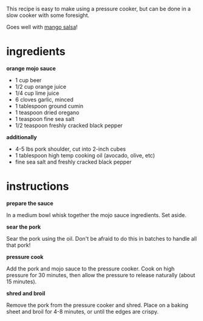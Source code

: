 This recipe is easy to make using a pressure cooker, but can be done in a slow cooker with some foresight.

Goes well with [mango salsa](mango-salsa.md)!

# ingredients

**orange mojo sauce**

* 1 cup beer
* 1/2 cup orange juice
* 1/4 cup lime juice
* 6 cloves garlic, minced
* 1 tablespoon ground cumin
* 1 teaspoon dried oregano
* 1 teaspoon fine sea salt
* 1/2 teaspoon freshly cracked black pepper

**additionally**

* 4-5 lbs pork shoulder, cut into 2-inch cubes
* 1 tablespoon high temp cooking oil (avocado, olive, etc)
* fine sea salt and freshly cracked black pepper

# instructions

**prepare the sauce**

In a medium bowl whisk together the mojo sauce ingredients. Set aside.

**sear the pork**

Sear the pork using the oil. Don't be afraid to do this in batches to handle all that pork!

**pressure cook**

Add the pork and mojo sauce to the pressure cooker. Cook on high pressure for 30 minutes, then allow the pressure to release naturally (about 15 minutes).

**shred and broil**

Remove the pork from the pressure cooker and shred. Place on a baking sheet and broil for 4-8 minutes, or until the edges are crispy.

